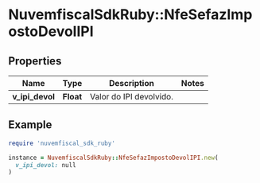 # NuvemfiscalSdkRuby::NfeSefazImpostoDevolIPI

## Properties

| Name | Type | Description | Notes |
| ---- | ---- | ----------- | ----- |
| **v_ipi_devol** | **Float** | Valor do IPI devolvido. |  |

## Example

```ruby
require 'nuvemfiscal_sdk_ruby'

instance = NuvemfiscalSdkRuby::NfeSefazImpostoDevolIPI.new(
  v_ipi_devol: null
)
```

